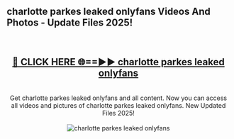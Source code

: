 <h2>charlotte parkes leaked onlyfans Videos And Photos - Update Files 2025!</h2>
<br>
<div align="center">
<h2><a href="https://linkcuts.com/hfmhzwbr" rel="nofollow">🔴 CLICK HERE 🌐==►► charlotte parkes leaked onlyfans</a></h2>
<br>
Get charlotte parkes leaked onlyfans and all content. Now you can access all videos and pictures of charlotte parkes leaked onlyfans. New Updated Files 2025!
<br>
<br>
<a href="https://linkcuts.com/hfmhzwbr" rel="nofollow" data-target="animated-image.originalLink"><img src="https://i.ibb.co.com/WyWwxjT/player-gif2.gif" alt="charlotte parkes leaked onlyfans" style="max-width: 100%; display: inline-block;" data-target="animated-image.originalImage"></a>
</div>
<br>